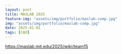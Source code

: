 ```yaml
---
layout: post
title: MASLAB 2025
feature-img: "assets/img/portfolio/maslab-comp.jpg"
img: "assets/img/portfolio/maslab-comp.jpg"
date: 2025-01-01
tags: [CAD]
---
```

<a>https://maslab.mit.edu/2025/wiki/team15</a>
